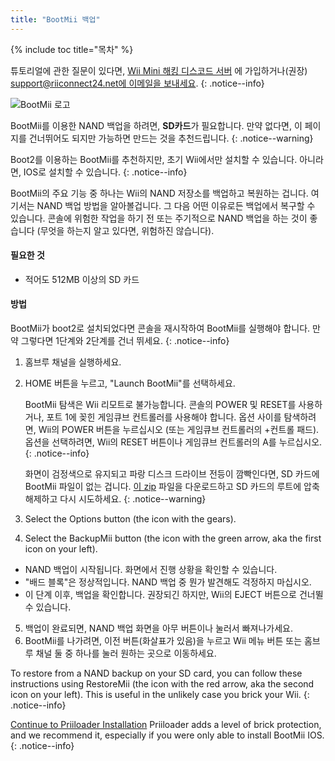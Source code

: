 ```yaml
---
title: "BootMii 백업"
---
```


{% include toc title="목차" %}

튜토리얼에 관한 질문이 있다면, [Wii Mini 해킹 디스코드 서버](https://discord.gg/rc24) 에 가입하거나(권장) [support@riiconnect24.net에 이메일을 보내세요](mailto:support@riiconnect24.net).
{: .notice--info}

![BootMii 로고](/images/bootmii.png)

BootMii를 이용한 NAND 백업을 하려면, **SD카드**가 필요합니다. 만약 없다면, 이 페이지를 건너뛰어도 되지만 가능하면 만드는 것을 추천드립니다.
{: .notice--warning}

Boot2를 이용하는 BootMii를 추천하지만, 초기 Wii에서만 설치할 수 있습니다. 아니라면, IOS로 설치할 수 있습니다.
{: .notice--info}

BootMii의 주요 기능 중 하나는 Wii의 NAND 저장소를 백업하고 복원하는 겁니다. 여기서는 NAND 백업 방법을 알아볼겁니다. 그 다음 어떤 이유로든 백업에서 복구할 수 있습니다. 콘솔에 위험한 작업을 하기 전 또는 주기적으로 NAND 백업을 하는 것이 좋습니다 (무엇을 하는지 알고 있다면, 위험하진 않습니다).

#### 필요한 것
* 적어도 512MB 이상의 SD 카드

#### 방법
BootMii가 boot2로 설치되었다면 콘솔을 재시작하여 BootMii를 실행해야 합니다. 만약 그렇다면 1단계와 2단계를 건너 뛰세요.
{: .notice--info}
1. 홈브루 채널을 실행하세요.
2. HOME 버튼을 누르고, "Launch BootMii"를 선택하세요.

    BootMii 탐색은 Wii 리모트로 불가능합니다. 콘솔의 POWER 및 RESET를 사용하거나, 포트 1에 꽂힌 게임큐브 컨트롤러를 사용해야 합니다. 옵션 사이를 탐색하려면, Wii의 POWER 버튼을 누르십시오 (또는 게임큐브 컨트롤러의 +컨트롤 패드). 옵션을 선택하려면, Wii의 RESET 버튼이나 게임큐브 컨트롤러의 A를 누르십시오.
    {: .notice--info}


    화면이 검정색으로 유지되고 파랑 디스크 드라이브 전등이 깜빡인다면, SD 카드에 BootMii 파일이 없는 겁니다. [이 zip](https://static.hackmii.com/bootmii_sd_files.zip) 파일을 다운로드하고 SD 카드의 루트에 압축 해제하고 다시 시도하세요.
    {: .notice--warning}

3. Select the Options button (the icon with the gears).
4. Select the BackupMii button (the icon with the green arrow, aka the first icon on your left).
- NAND 백업이 시작됩니다. 화면에서 진행 상황을 확인할 수 있습니다.
- "배드 블록"은 정상적입니다. NAND 백업 중 뭔가 발견해도 걱정하지 마십시오.
- 이 단계 이후, 백업을 확인합니다. 권장되긴 하지만, Wii의 EJECT 버튼으로 건너뛸 수 있습니다.
5. 백업이 완료되면, NAND 백업 화면을 아무 버튼이나 눌러서 빠져나가세요.
6. BootMii를 나가려면, 이전 버튼(화살표가 있음)을 누르고 Wii 메뉴 버튼 또는 홈브루 채널 둘 중 하나를 눌러 원하는 곳으로 이동하세요.

To restore from a NAND backup on your SD card, you can follow these instructions using RestoreMii (the icon with the red arrow, aka the second icon on your left). This is useful in the unlikely case you brick your Wii.
{: .notice--info}

[Continue to Priiloader Installation](priiloader) Priiloader adds a level of brick protection, and we recommend it, especially if you were only able to install BootMii IOS.
{: .notice--info}
